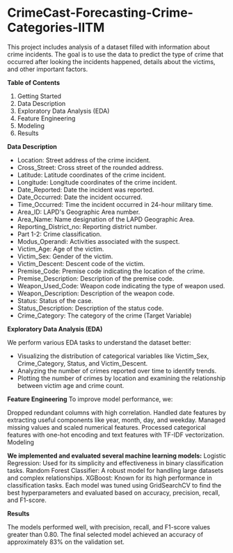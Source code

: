 # CrimeCast-Forecasting-Crime-Categories-IITM
This project includes analysis of a dataset filled with information about crime incidents. The goal is to use the data to predict the type of crime that occurred after looking the incidents happened, details about the victims, and other important factors.  

**Table of Contents**

1. Getting Started
2. Data Description
3. Exploratory Data Analysis (EDA)
4. Feature Engineering
5. Modeling
6. Results

**Data Description**

- Location: Street address of the crime incident.
- Cross_Street: Cross street of the rounded address.
- Latitude: Latitude coordinates of the crime incident.
- Longitude: Longitude coordinates of the crime incident.
- Date_Reported: Date the incident was reported.
- Date_Occurred: Date the incident occurred.
- Time_Occurred: Time the incident occurred in 24-hour military time.
- Area_ID: LAPD's Geographic Area number.
- Area_Name: Name designation of the LAPD Geographic Area.
- Reporting_District_no: Reporting district number.
- Part 1-2: Crime classification.
- Modus_Operandi: Activities associated with the suspect.
- Victim_Age: Age of the victim.
- Victim_Sex: Gender of the victim.
- Victim_Descent: Descent code of the victim.
- Premise_Code: Premise code indicating the location of the crime.
- Premise_Description: Description of the premise code.
- Weapon_Used_Code: Weapon code indicating the type of weapon used.
- Weapon_Description: Description of the weapon code.
- Status: Status of the case.
- Status_Description: Description of the status code.
- Crime_Category: The category of the crime (Target Variable)

**Exploratory Data Analysis (EDA)**

We perform various EDA tasks to understand the dataset better:

- Visualizing the distribution of categorical variables like Victim_Sex, Crime_Category, Status, and Victim_Descent.
- Analyzing the number of crimes reported over time to identify trends.
- Plotting the number of crimes by location and examining the relationship between victim age and crime count.

**Feature Engineering**
To improve model performance, we:

Dropped redundant columns with high correlation.
Handled date features by extracting useful components like year, month, day, and weekday.
Managed missing values and scaled numerical features.
Processed categorical features with one-hot encoding and text features with TF-IDF vectorization.
Modeling

**We implemented and evaluated several machine learning models:**
Logistic Regression: Used for its simplicity and effectiveness in binary classification tasks.
Random Forest Classifier: A robust model for handling large datasets and complex relationships.
XGBoost: Known for its high performance in classification tasks.
Each model was tuned using GridSearchCV to find the best hyperparameters and evaluated based on accuracy, precision, recall, and F1-score.

**Results**

The models performed well, with precision, recall, and F1-score values greater than 0.80. The final selected model achieved an accuracy of approximately 83% on the validation set.

